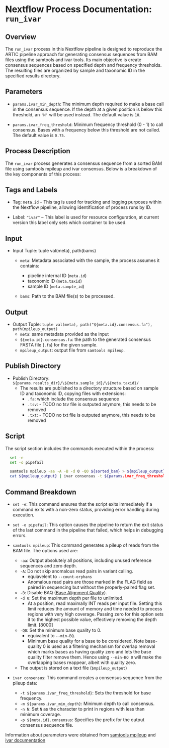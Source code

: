 # Nextflow Process Documentation: `run_ivar`

## Overview

The `run_ivar` process in this Nextflow pipeline is designed to reproduce the ARTIC pipeline approach for generating consensus sequences from BAM files using the samtools and ivar tools. Its main objective is create consensus sequences based on specified depth and frequency thresholds. The resulting files are organized by sample and taxonomic ID in the specified results directory.

## Parameters

- `params.ivar_min_depth`: The minimum depth required to make a base call in the consensus sequence. If the depth at a given position is below this threshold, an `'N'` will be used instead. The default value is `10`.

- `params.ivar_freq_threshold`: Minimum frequency threshold (0 - 1) to call consensus. Bases with a frequency below this threshold are not called. The default value is `0.75`.

## Process Description

The `run_ivar` process generates a consensus sequence from a sorted BAM file using samtools mpileup and ivar consensus. Below is a breakdown of the key components of this process:

## Tags and Labels

- Tag: `meta.id` – This tag is used for tracking and logging purposes within the Nextflow pipeline, allowing identification of process runs by ID.

- Label: `"ivar"` – This label is used for resource configuration, at current version this label only sets which container to be used.

## Input

- Input Tuple: tuple val(meta), path(bams)
  - `meta`: Metadata associated with the sample, the process assumes it contains:
    - pipeline internal ID (`meta.id`)
    - taxonomic ID (`meta.taxid`)
    - sample ID (`meta.sample_id`)

  - `bams`: Path to the BAM file(s) to be processed.

## Output

- Output Tuple: `tuple val(meta), path("${meta.id}.consensus.fa"), path(mpileup_output)`
  - `meta`: same metadata provided as the input
  - `${meta.id}.consensus.fa`: the path to the generated consensus FASTA file (`.fa`) for the given sample.
  - `mpileup_output`: output file from `samtools mpileup`.

## Publish Directory

- Publish Directory: `${params.results_dir}/\${meta.sample_id}/\${meta.taxid}/`
  - The results are published to a directory structure based on sample ID and taxonomic ID, copying files with extensions:
    - `.fa`: which include the consensus sequence 
    - `.tsv`: - TODO no tsv file is outputed anymore, this needs to be removed
    - `.txt`: - TODO no txt file is outputed anymore, this needs to be removed

## Script

The script section includes the commands executed within the process:

```bash
  set -e
  set -o pipefail

  samtools mpileup -aa -A -B -d 0 -Q0 ${sorted_bam} > ${mpileup_output}
  cat ${mpileup_output} | ivar consensus -t ${params.ivar_freq_threshold} -m ${params.ivar_min_depth} -n N -p ${meta.id}.consensus
```

## Command Breakdown

- `set -e`: This command ensures that the script exits immediately if a command exits with a non-zero status, providing error handling during execution.

- `set -o pipefail`: This option causes the pipeline to return the exit status of the last command in the pipeline that failed, which helps in debugging errors.
- `samtools mpileup`: This command generates a pileup of reads from the BAM file. The options used are:
  - `-aa`: Output absolutely all positions, including unused reference sequences and zero depth.
  - `-A`: Do not skip anomalous read pairs in variant calling. 
    - equiavelent to `--count-orphans`
    - Anomalous read pairs are those marked in the FLAG field as paired in sequencing but without the properly-paired flag set.
  - `-B`: Disable BAQ ([Base Alignment Quality](https://academic.oup.com/bioinformatics/article/27/8/1157/227268)).
  - `-d 0`: Set the maximum depth per file to unlimited. 
    - At a position, read maximally INT reads per input file. Setting this limit reduces the amount of memory and time needed to process regions with very high coverage. Passing zero for this option sets it to the highest possible value, effectively removing the depth limit. [8000]
  - `-Q0`: Set the minimum base quality to 0.
    - equivalent to `--min-BQ`.
    - Minimum base quality for a base to be considered. Note base-quality 0 is used as a filtering mechanism for overlap removal which marks bases as having quality zero and lets the base quality filter remove them. Hence using `--min-BQ 0` will make the overlapping bases reappear, albeit with quality zero.
  - The output is stored on a text file (`$mpileup_output`)

- `ivar consensus`: This command creates a consensus sequence from the pileup data:
  - `-t ${params.ivar_freq_threshold}`: Sets the threshold for base frequency.
  - `-m ${params.ivar_min_depth}`: Minimum depth to call consensus.
  - `-n N`: Set `N` as the character to print in regions with less than minimum coverage.
  - `-p ${meta.id}.consensus`: Specifies the prefix for the output consensus sequence file.

Information about parameters were obtained from [samtools mpileup](http://www.htslib.org/doc/samtools-mpileup.html) and [ivar documentation](https://andersen-lab.github.io/ivar/html/manualpage.html#**autotoc_md19)
